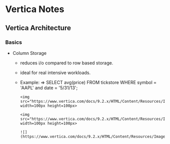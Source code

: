 # Vertica Notes

## Vertica Architecture

### Basics

- Column Storage

  - reduces i/o compared to row based storage.
  - ideal for real intensive workloads.
  - Example: => SELECT avg(price) FROM tickstore WHERE symbol = 'AAPL' and date = '5/31/13';

        <img src="https://www.vertica.com/docs/9.2.x/HTML/Content/Resources/Images/ConceptsGuide/cluster_storage.png" width=100px height=100px>

        <img src="https://www.vertica.com/docs/9.2.x/HTML/Content/Resources/Images/ConceptsGuide/cluster_storage.png" width=100px height=100px>

        ![](https://www.vertica.com/docs/9.2.x/HTML/Content/Resources/Images/ConceptsGuide/cluster_storage.png)
